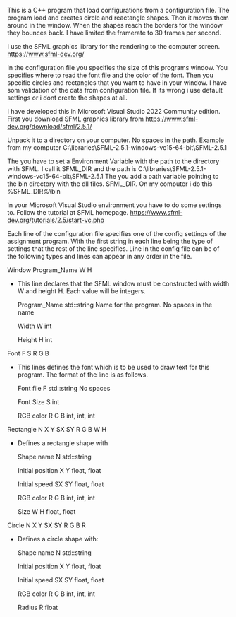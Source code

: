 This is a C++ program that load configurations from a configuration file.
The program load and creates circle and reactangle shapes. Then it moves them around in the window.
When the shapes reach the borders for the window they bounces back.
I have limited the framerate to 30 frames per second.

I use the SFML graphics library for the rendering to the computer screen.
https://www.sfml-dev.org/

In the configuration file you specifies the size of this programs window.
You specifies where to read the font file and the color of the font.
Then you specifie circles and rectangles that you want to have in your window.
I have som validation of the data from configuration file. If its wrong i use default settings or i dont create the shapes at all.


I have developed this in Microsoft Visual Studio 2022 Community edition.
First you download SFML graphics library from https://www.sfml-dev.org/download/sfml/2.5.1/

Unpack it to a directory on your computer. No spaces in the path. 
Example from my computer C:\libraries\SFML-2.5.1-windows-vc15-64-bit\SFML-2.5.1

The you have to set a Environment Variable with the path to the directory with SFML.
I call it SFML_DIR and the path is C:\libraries\SFML-2.5.1-windows-vc15-64-bit\SFML-2.5.1
The you add a path variable pointing to the bin directory with the dll files. SFML_DIR. 
On my computer i do this %SFML_DIR%\bin

In your Microsoft Visual Studio environment you have to do some settings to. Follow the tutorial at SFML homepage.
https://www.sfml-dev.org/tutorials/2.5/start-vc.php


Each line of the configuration file specifies one of the config settings of the assignment program. 
With the first string in each line being the type of settings that the rest of the line specifies. 
Line in the config file can be of the following types and lines can appear in any order in the file.

Window Program_Name W H 

- This line declares that the SFML window must be constructed with width W and height H. Each value will be integers.

	Program_Name	std::string Name for the program. No spaces in the name

	Width	W		int

	Height H		int

Font F S R G B

- This lines defines the font which is to be used to draw text for this program. The format of the line is as follows.

	Font file 	F 		std::string No spaces

	Font Size 	S 		int

	RGB color	R G B 	int, int, int

Rectangle N X Y SX SY R G B W H
- Defines a rectangle shape with

	Shape name 	N 			std::string

	Initial position X Y 	float, float

	Initial speed 	SX SY 	float, float

	RGB color 	R G B		int, int, int

	Size		W H 		float, float

Circle N X Y SX SY R G B R

- Defines a circle shape with:

	Shape name	N			std::string

	Initial position X Y 	float, float

	Initial speed 	SX SY 	float, float

	RGB color 	R G B		int, int, int

	Radius		R			float



